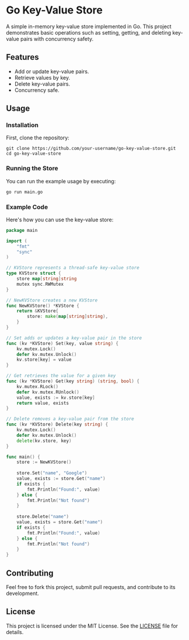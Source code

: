 # Go Key-Value Store

A simple in-memory key-value store implemented in Go. This project demonstrates basic operations such as setting, getting, and deleting key-value pairs with concurrency safety.

## Features

- Add or update key-value pairs.
- Retrieve values by key.
- Delete key-value pairs.
- Concurrency safe.

## Usage

### Installation

First, clone the repository:


```
git clone https://github.com/your-username/go-key-value-store.git
cd go-key-value-store
```

### Running the Store

You can run the example usage by executing:

```sh
go run main.go 
```

### Example Code

Here's how you can use the key-value store:

```go
package main

import (
    "fmt"
    "sync"
)

// KVStore represents a thread-safe key-value store
type KVStore struct {
    store map[string]string
    mutex sync.RWMutex
}

// NewKVStore creates a new KVStore
func NewKVStore() *KVStore {
    return &KVStore{
        store: make(map[string]string),
    }
}

// Set adds or updates a key-value pair in the store
func (kv *KVStore) Set(key, value string) {
    kv.mutex.Lock()
    defer kv.mutex.Unlock()
    kv.store[key] = value
}

// Get retrieves the value for a given key
func (kv *KVStore) Get(key string) (string, bool) {
    kv.mutex.RLock()
    defer kv.mutex.RUnlock()
    value, exists := kv.store[key]
    return value, exists
}

// Delete removes a key-value pair from the store
func (kv *KVStore) Delete(key string) {
    kv.mutex.Lock()
    defer kv.mutex.Unlock()
    delete(kv.store, key)
}

func main() {
    store := NewKVStore()
    
    store.Set("name", "Google")
    value, exists := store.Get("name")
    if exists {
        fmt.Println("Found:", value)
    } else {
        fmt.Println("Not found")
    }
    
    store.Delete("name")
    value, exists = store.Get("name")
    if exists {
        fmt.Println("Found:", value)
    } else {
        fmt.Println("Not found")
    }
}
```

## Contributing

Feel free to fork this project, submit pull requests, and contribute to its development.

## License

This project is licensed under the MIT License. See the [LICENSE](LICENSE) file for details.